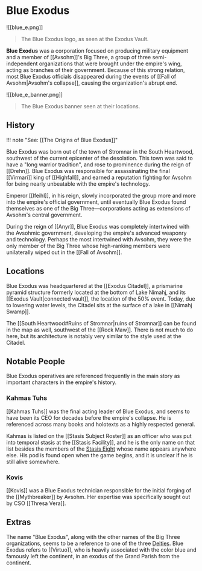 # Blue Exodus

![[blue_e.png]]
> The Blue Exodus logo, as seen at the Exodus Vault.

**Blue Exodus** was a corporation focused on producing military equipment and a member of [[Avsohm]]'s Big Three, a group of three semi-independent organizations that were brought under the empire's wing, acting as branches of their government. Because of this strong relation, most Blue Exodus officials disappeared during the events of [[Fall of Avsohm|Avsohm's collapse]], causing the organization's abrupt end.

![[blue_e_banner.png]]
> The Blue Exodus banner seen at their locations.

## History

!!! note "See: [[The Origins of Blue Exodus]]"

Blue Exodus was born out of the town of Stromnar in the South Heartwood, southwest of the current epicenter of the desolation. This town was said to have a "long warrior tradition", and rose to prominence during the reign of [[Drehn]]. Blue Exodus was responsible for assassinating the final [[Virmari]] king of [[Highfall]], and earned a reputation fighting for Avsohm for being nearly unbeatable with the empire's technology. 

Emperor [[Ifeihl]], in his reign, slowly incorporated the group more and more into the empire's official government, until eventually Blue Exodus found themselves as one of the Big Three—corporations acting as extensions of Avsohm's central government.

During the reign of [[Anyr]], Blue Exodus was completely intertwined with the Avsohmic government, developing the empire's advanced weaponry and technology. Perhaps the most intertwined with Avsohm, they were the only member of the Big Three whose high-ranking members were unilaterally wiped out in the [[Fall of Avsohm]].

## Locations

Blue Exodus was headquartered at the [[Exodus Citadel]], a prismarine pyramid structure formerly located at the bottom of Lake Nimahj, and its [[Exodus Vault|connected vault]], the location of the 50% event. Today, due to lowering water levels, the Citadel sits at the surface of a lake in [[Nimahj Swamp]].

The [[South Heartwood#Ruins of Stromnar|ruins of Stromnar]] can be found in the map as well, southwest of the [[Rock Maw]]. There is not much to do here, but its architecture is notably very similar to the style used at the Citadel.

## Notable People

Blue Exodus operatives are referenced frequently in the main story as important characters in the empire's history. 

### Kahmas Tuhs

[[Kahmas Tuhs]] was the final acting leader of Blue Exodus, and seems to have been its CEO for decades before the empire's collapse. He is referenced across many books and holotexts as a highly respected general.

Kahmas is listed on the [[Stasis Subject Roster]] as an officer who was put into temporal stasis at the [[Stasis Facility]], and he is the only name on that list besides the members of the [Stasis Eight](/Lore/Historical_Figures/Avsohm/Stasis_Eight/) whose name appears anywhere else. His pod is found open when the game begins, and it is unclear if he is still alive somewhere.

### Kovis

[[Kovis]] was a Blue Exodus technician responsible for the initial forging of the [[Mythbreaker]] by Avsohm. Her expertise was specifically sought out by CSO [[Thresa Vera]].

## Extras

The name "Blue Exodus", along with the other names of the Big Three organizations, seems to be a reference to one of the three [Deities](/Lore/Higher_Beings/Deities/). Blue Exodus refers to [[Virtuo]], who is heavily associated with the color blue and famously left the continent, in an exodus of the Grand Parish from the continent.
